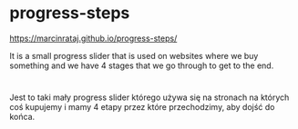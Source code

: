 # progress-steps
https://marcinrataj.github.io/progress-steps/

It is a small progress slider that is used on websites where we buy something and we have 4 stages that we go through to get to the end.
#
Jest to taki mały progress slider którego używa się na stronach na których coś kupujemy i mamy 4 etapy przez które przechodzimy, aby dojść do końca.
